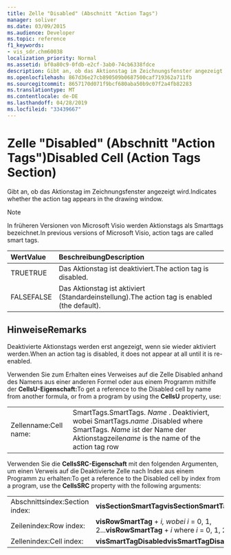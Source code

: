 ```yaml
---
title: Zelle "Disabled" (Abschnitt "Action Tags")
manager: soliver
ms.date: 03/09/2015
ms.audience: Developer
ms.topic: reference
f1_keywords:
- vis_sdr.chm60038
localization_priority: Normal
ms.assetid: bf0a80c9-0fdb-e2cf-3ab0-74cb6338fdce
description: Gibt an, ob das Aktionstag im Zeichnungsfenster angezeigt wird.
ms.openlocfilehash: 867d36e27cb890509b0687500caf719362a711fb
ms.sourcegitcommit: 8657170d071f9bcf680aba50b9c07f2a4fb82283
ms.translationtype: MT
ms.contentlocale: de-DE
ms.lasthandoff: 04/28/2019
ms.locfileid: "33439667"
---
```

# <a name="disabled-cell-action-tags-section"></a><span data-ttu-id="dcb5a-103">Zelle "Disabled" (Abschnitt "Action Tags")</span><span class="sxs-lookup"><span data-stu-id="dcb5a-103">Disabled Cell (Action Tags Section)</span></span>

<span data-ttu-id="dcb5a-104">Gibt an, ob das Aktionstag im Zeichnungsfenster angezeigt wird.</span><span class="sxs-lookup"><span data-stu-id="dcb5a-104">Indicates whether the action tag appears in the drawing window.</span></span>
  
> [!NOTE]
> <span data-ttu-id="dcb5a-105">In früheren Versionen von Microsoft Visio werden Aktionstags als Smarttags bezeichnet.</span><span class="sxs-lookup"><span data-stu-id="dcb5a-105">In previous versions of Microsoft Visio, action tags are called smart tags.</span></span> 
  
|<span data-ttu-id="dcb5a-106">**Wert**</span><span class="sxs-lookup"><span data-stu-id="dcb5a-106">**Value**</span></span>|<span data-ttu-id="dcb5a-107">**Beschreibung**</span><span class="sxs-lookup"><span data-stu-id="dcb5a-107">**Description**</span></span>|
|:-----|:-----|
| <span data-ttu-id="dcb5a-108">TRUE</span><span class="sxs-lookup"><span data-stu-id="dcb5a-108">TRUE</span></span>  <br/> | <span data-ttu-id="dcb5a-109">Das Aktionstag ist deaktiviert.</span><span class="sxs-lookup"><span data-stu-id="dcb5a-109">The action tag is disabled.</span></span>  <br/> |
| <span data-ttu-id="dcb5a-110">FALSE</span><span class="sxs-lookup"><span data-stu-id="dcb5a-110">FALSE</span></span>  <br/> | <span data-ttu-id="dcb5a-111">Das Aktionstag ist aktiviert (Standardeinstellung).</span><span class="sxs-lookup"><span data-stu-id="dcb5a-111">The action tag is enabled (the default).</span></span>  <br/> |
   
## <a name="remarks"></a><span data-ttu-id="dcb5a-112">Hinweise</span><span class="sxs-lookup"><span data-stu-id="dcb5a-112">Remarks</span></span>

<span data-ttu-id="dcb5a-113">Deaktivierte Aktionstags werden erst angezeigt, wenn sie wieder aktiviert werden.</span><span class="sxs-lookup"><span data-stu-id="dcb5a-113">When an action tag is disabled, it does not appear at all until it is re-enabled.</span></span> 
  
<span data-ttu-id="dcb5a-114">Verwenden Sie zum Erhalten eines Verweises auf die Zelle Disabled anhand des Namens aus einer anderen Formel oder aus einem Programm mithilfe der **CellsU-Eigenschaft:**</span><span class="sxs-lookup"><span data-stu-id="dcb5a-114">To get a reference to the Disabled cell by name from another formula, or from a program by using the **CellsU** property, use:</span></span> 
  
|||
|:-----|:-----|
| <span data-ttu-id="dcb5a-115">Zellenname:</span><span class="sxs-lookup"><span data-stu-id="dcb5a-115">Cell name:</span></span>  <br/> | <span data-ttu-id="dcb5a-116">SmartTags.</span><span class="sxs-lookup"><span data-stu-id="dcb5a-116">SmartTags.</span></span>  <span data-ttu-id="dcb5a-117">*Name*  . Deaktiviert, wobei SmartTags.</span><span class="sxs-lookup"><span data-stu-id="dcb5a-117">*name*  .Disabled           where SmartTags.</span></span> <span data-ttu-id="dcb5a-118">*Name*  ist der Name der Aktionstagzeile</span><span class="sxs-lookup"><span data-stu-id="dcb5a-118">*name*  is the name of the action tag row</span></span>  <br/> |
   
<span data-ttu-id="dcb5a-119">Verwenden Sie die **CellsSRC-Eigenschaft** mit den folgenden Argumenten, um einen Verweis auf die Deaktivierte Zelle nach Index aus einem Programm zu erhalten:</span><span class="sxs-lookup"><span data-stu-id="dcb5a-119">To get a reference to the Disabled cell by index from a program, use the **CellsSRC** property with the following arguments:</span></span> 
  
|||
|:-----|:-----|
| <span data-ttu-id="dcb5a-120">Abschnittsindex:</span><span class="sxs-lookup"><span data-stu-id="dcb5a-120">Section index:</span></span>  <br/> |<span data-ttu-id="dcb5a-121">**visSectionSmartTag**</span><span class="sxs-lookup"><span data-stu-id="dcb5a-121">**visSectionSmartTag**</span></span> <br/> |
| <span data-ttu-id="dcb5a-122">Zeilenindex:</span><span class="sxs-lookup"><span data-stu-id="dcb5a-122">Row index:</span></span>  <br/> |<span data-ttu-id="dcb5a-123">**visRowSmartTag**  +   *i,* *wobei i* = 0, 1, 2...</span><span class="sxs-lookup"><span data-stu-id="dcb5a-123">**visRowSmartTag** +  *i*            where  *i*  = 0, 1, 2...</span></span>  <br/> |
| <span data-ttu-id="dcb5a-124">Zellenindex:</span><span class="sxs-lookup"><span data-stu-id="dcb5a-124">Cell index:</span></span>  <br/> |<span data-ttu-id="dcb5a-125">**visSmartTagDisabled**</span><span class="sxs-lookup"><span data-stu-id="dcb5a-125">**visSmartTagDisabled**</span></span> <br/> |
   

